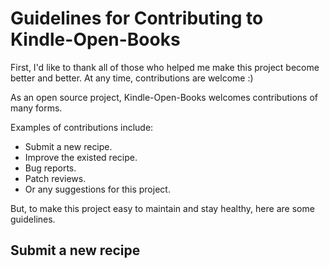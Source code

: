 
# Guidelines for Contributing to Kindle-Open-Books

First, I'd like to thank all of those who helped me make this project become
better and better. At any time, contributions are welcome :)

As an open source project, Kindle-Open-Books welcomes contributions of many forms.

Examples of contributions include:

* Submit a new recipe.
* Improve the existed recipe.
* Bug reports.
* Patch reviews.
* Or any suggestions for this project.

But, to make this project easy to maintain and stay healthy, here are some
guidelines.

## Submit a new recipe